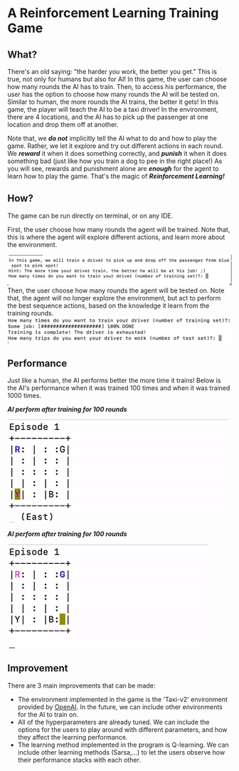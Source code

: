 # A Reinforcement Learning Training Game

## What?
There's an old saying: "the harder you work, the better you get." This is true, not only for humans but also for AI! In this game, the user can choose how many rounds the AI has to train. Then, to access his performance, the user has the option to choose how many rounds the AI will be tested on. Similar to human, the more rounds the AI trains, the better it gets! In this game, the player will teach the AI to be a taxi driver! In the environment, there are 4 locations, and the AI has to pick up the passenger at one location and drop them off at another. 

Note that, we ***do not*** implicitly tell the AI what to do and how to play the game. Rather, we let it explore and try out different actions in each round. We ***reward*** it when it does something correctly, and ***punish*** it when it does something bad (just like how you train a dog to pee in the right place!) As you will see, rewards and punishment alone are ***enough*** for the agent to learn how to play the game. That's the magic of ***Reinforcement Learning!*** 

## How?
The game can be run directly on terminal, or on any IDE. 

First, the user choose how many rounds the agent will be trained. Note that, this is where the agent will explore different actions, and learn more about the environment. 

![](Screenshot%20Train.png)
Then, the user choose how many rounds the agent will be tested on. Note that, the agent will no longer explore the environment, but act to perform the best sequence actions, based on the knowledge it learn from the training rounds. 
![](Screenshot%20Test.png)
## Performance

Just like a human, the AI performs better the more time it trains! Below is the AI's performance when it was trained 100 times and when it was trained 1000 times. 

***AI perform after training for 100 rounds***

![](100%20round.gif)

***AI perform after training for 100 rounds***

![](1000%20round.gif)

## Improvement
There are 3 main improvements that can be made:
- The environment implemented in the game is the 'Taxi-v2' environment provided by [OpenAI](https://gym.openai.com/envs/#classic_control). In the future, we can include other environments for the AI to train on. 
- All of the hyperparameters are already tuned. We can include the options for the users to play around with different parameters, and how they affect the learning performance. 
- The learning method implemented in the program is Q-learning. We can include other learning methods (Sarsa,...) to let the users observe how their performance stacks with each other. 



